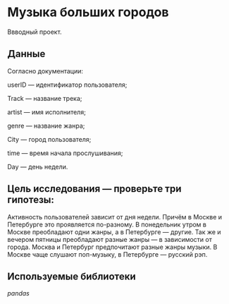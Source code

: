 # Музыка больших городов
Ввводный проект.

## Данные

Согласно документации:

userID — идентификатор пользователя;

Track — название трека;

artist — имя исполнителя;

genre — название жанра;

City — город пользователя;

time — время начала прослушивания;

Day — день недели.

## Цель исследования — проверьте три гипотезы:

Активность пользователей зависит от дня недели. Причём в Москве и Петербурге это проявляется по-разному.
В понедельник утром в Москве преобладают одни жанры, а в Петербурге — другие. Так же и вечером пятницы преобладают разные жанры — в зависимости от города.
Москва и Петербург предпочитают разные жанры музыки. В Москве чаще слушают поп-музыку, в Петербурге — русский рэп.

## Используемые библиотеки

*pandas*
